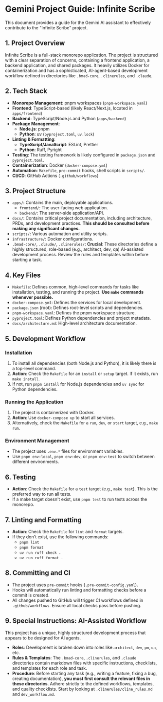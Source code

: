 # Gemini Project Guide: Infinite Scribe

This document provides a guide for the Gemini AI assistant to effectively
contribute to the "Infinite Scribe" project.

## 1. Project Overview

Infinite Scribe is a full-stack monorepo application. The project is structured
with a clear separation of concerns, containing a frontend application, a
backend application, and shared packages. It heavily utilizes Docker for
containerization and has a sophisticated, AI-agent-based development workflow
defined in directories like `.bmad-core`, `.clinerules`, and `.claude`.

## 2. Tech Stack

- **Monorepo Management**: pnpm workspaces (`pnpm-workspace.yaml`)
- **Frontend**: TypeScript-based (likely React/Next.js, located in
  `apps/frontend`)
- **Backend**: TypeScript/Node.js and Python (`apps/backend`)
- **Package Management**:
  - **Node.js**: pnpm
  - **Python**: uv (`pyproject.toml`, `uv.lock`)
- **Linting & Formatting**:
  - **TypeScript/JavaScript**: ESLint, Prettier
  - **Python**: Ruff, Pyright
- **Testing**: The testing framework is likely configured in `package.json` and
  `pyproject.toml`.
- **Containerization**: Docker (`docker-compose.yml`)
- **Automation**: `Makefile`, `pre-commit` hooks, shell scripts in `scripts/`.
- **CI/CD**: GitHub Actions (`.github/workflows`)

## 3. Project Structure

- `apps/`: Contains the main, deployable applications.
  - `frontend/`: The user-facing web application.
  - `backend/`: The server-side application/API.
- `docs/`: Contains critical project documentation, including architecture,
  PRDs, and development practices. **This should be consulted before making any
  significant changes.**
- `scripts/`: Various automation and utility scripts.
- `infrastructure/`: Docker configurations.
- `.bmad-core/`, `.claude/`, `.clinerules/`: **Crucial**: These directories
  define a highly structured, role-based (e.g., architect, dev, qa) AI-assisted
  development process. Review the rules and templates within before starting a
  task.

## 4. Key Files

- `Makefile`: Defines common, high-level commands for tasks like installation,
  testing, and running the project. **Use `make` commands whenever possible.**
- `docker-compose.yml`: Defines the services for local development.
- `package.json` (root): Defines root-level scripts and dependencies.
- `pnpm-workspace.yaml`: Defines the pnpm workspace structure.
- `pyproject.toml`: Defines Python dependencies and project metadata.
- `docs/architecture.md`: High-level architecture documentation.

## 5. Development Workflow

### Installation

1.  To install all dependencies (both Node.js and Python), it is likely there is
    a top-level command.
2.  **Action**: Check the `Makefile` for an `install` or `setup` target. If it
    exists, run `make install`.
3.  If not, run `pnpm install` for Node.js dependencies and `uv sync` for Python
    dependencies.

### Running the Application

1.  The project is containerized with Docker.
2.  **Action**: Use `docker-compose up` to start all services.
3.  Alternatively, check the `Makefile` for a `run`, `dev`, or `start` target,
    e.g., `make run`.

### Environment Management

- The project uses `.env.*` files for environment variables.
- Use `pnpm env:local`, `pnpm env:dev`, or `pnpm env:test` to switch between
  different environments.

## 6. Testing

- **Action**: Check the `Makefile` for a `test` target (e.g., `make test`). This
  is the preferred way to run all tests.
- If a make target doesn't exist, use `pnpm test` to run tests across the
  monorepo.

## 7. Linting and Formatting

- **Action**: Check the `Makefile` for `lint` and `format` targets.
- If they don't exist, use the following commands:
  - `pnpm lint`
  - `pnpm format`
  - `uv run ruff check .`
  - `uv run ruff format .`

## 8. Committing and CI

- The project uses `pre-commit` hooks (`.pre-commit-config.yaml`).
- Hooks will automatically run linting and formatting checks before a commit is
  created.
- All changes pushed to GitHub will trigger CI workflows defined in
  `.github/workflows`. Ensure all local checks pass before pushing.

## 9. Special Instructions: AI-Assisted Workflow

This project has a unique, highly structured development process that appears to
be designed for AI agents.

- **Roles**: Development is broken down into roles like `architect`, `dev`,
  `pm`, `qa`, etc.
- **Rules & Templates**: The `.bmad-core`, `.clinerules`, and `.claude`
  directories contain markdown files with specific instructions, checklists, and
  templates for each role and task.
- **Procedure**: Before starting any task (e.g., writing a feature, fixing a
  bug, creating documentation), **you must first consult the relevant files in
  these directories**. Adhere strictly to the defined workflows, templates, and
  quality checklists. Start by looking at `.clinerules/cline_rules.md` and
  `dev_workflow.md`.
